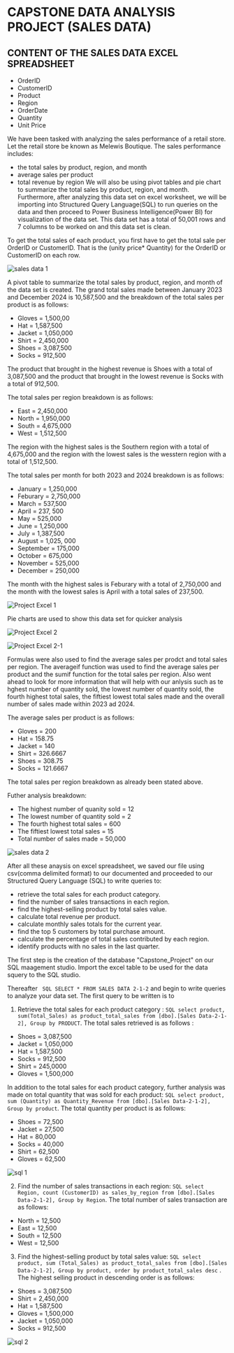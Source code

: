 # CAPSTONE DATA ANALYSIS PROJECT (SALES DATA)
## CONTENT OF THE SALES DATA EXCEL SPREADSHEET
- OrderID
- CustomerID
- Product
- Region
- OrderDate
- Quantity
- Unit Price

We have been tasked with analyzing the sales performance of a retail store. Let the retail store be known as Melewis Boutique. 
The sales performance includes:
- the total sales by product, region, and month
- average sales per product
- total revenue by region
We will also be using pivot tables and pie chart to summarize the total sales by product, region, and month. Furthermore, after analyzing this data set on excel worksheet, we will be importing into Structured Query Language(SQL) to run queries on the data and then proceed to Power Business Intelligence(Power BI) for visualization of the data set.
This data set  has a total of 50,001 rows and 7 columns to be worked on and this data set is clean.

To get the total sales of each product, you first have to get the total sale per OrderID or CustomerID. That is the (unity price* Quantity) for the OrderID or CustomerID on each row. 

![sales data 1](https://github.com/user-attachments/assets/65a4f168-eeda-412d-b73b-fb817c151381)

A pivot table to summarize the total sales by product, region, and month of the data set is created. The grand total sales made between January 2023 and December 2024 is 10,587,500 and the breakdown of the total sales per product is as follows:

- Gloves   = 1,500,00
- Hat      = 1,587,500
- Jacket   = 1,050,000
- Shirt    = 2,450,000
- Shoes    = 3,087,500
- Socks    = 912,500

The product that brought in the highest revenue is Shoes with a total of 3,087,500 and the product that brought in the lowest revenue is Socks with a total of 912,500.

The total sales per region breakdown is as follows:

- East = 2,450,000
- North = 1,950,000
- South = 4,675,000
- West = 1,512,500

The region with the highest sales is the Southern region with a total of  4,675,000 and the region with the lowest sales is the wesstern region with a total of 1,512,500.

The total sales per month for both 2023 and 2024 breakdown is as follows:

- January = 1,250,000
- Feburary = 2,750,000
- March = 537,500
- April = 237, 500
- May = 525,000
- June = 1,250,000
- July = 1,387,500
- August = 1,025, 000
- September = 175,000
- October = 675,000
- November = 525,000
- December = 250,000

The month with the highest sales is Feburary with a total of 2,750,000 and the month with the lowest sales is April with a total sales of 237,500.

![Project Excel 1](https://github.com/user-attachments/assets/c2f6bd65-a92c-4940-a596-3f6e73c36936)



Pie charts are used to show this data set for quicker analysis

![Project Excel 2](https://github.com/user-attachments/assets/cc663d87-3b55-4510-aa00-d94860ca695b)


![Project Excel 2-1](https://github.com/user-attachments/assets/4abf8a8b-3a5f-4e9c-a9d1-2c7c630ea195)



Formulas were also used to find the average sales per prodct and total sales per region. The averageif function was used to find the average sales per product and the sumif function for the total sales per region.  Also went ahead to look for more information that will help with our anlysis such as te hghest number of quantity sold, the lowest number of quantity sold, the fourth highest total sales, the fiftiest lowest total sales made and the overall number of sales made within 2023 ad 2024.



The average sales per product is as follows:

- Gloves = 200
- Hat = 158.75
- Jacket = 140
- Shirt = 326.6667
- Shoes = 308.75
- Socks = 121.6667

The total sales per region breakdown as already been stated above.

Futher analysis breakdown:

- The highest number of quanity sold = 12
- The lowest number of quantity sold = 2
- The fourth highest total sales = 600
- The fiftiest lowest total sales = 15
- Total number of sales made = 50,000



![sales data 2](https://github.com/user-attachments/assets/9a210e55-fc53-46bb-ad10-63fa70d46ded)


After all these anaysis on excel spreadsheet, we saved our file using csv(comma delimited format) to our documented and proceeded to our Structured Query Language (SQL) to write queries to: 

- retrieve the total sales for each product category.
- find the number of sales transactions in each region.
- find the highest-selling product by total sales value.
- calculate total revenue per product.
- calculate monthly sales totals for the current year.
- find the top 5 customers by total purchase amount.
- calculate the percentage of total sales contributed by each region.
- identify products with no sales in the last quarter.


The first step is the creation of the database "Capstone_Project" on our SQL maagement studio. 
Import the excel table to be used for the data squery to the SQL studio. 

Thereafter ``` SQL SELECT * FROM SALES DATA 2-1-2``` and begin to write queries to analyze your data set. The first query to be written is to 

1. Retrieve the total sales for each product category : ```SQL select product, sum(Total_Sales) as product_total_sales from [dbo].[Sales Data-2-1-2], Group by PRODUCT```. The total sales retrieved is as follows :

- Shoes =	3,087,500
- Jacket =	1,050,000
- Hat	= 1,587,500
- Socks =	912,500
- Shirt	= 245,0000
- Gloves =	1,500,000

In addition to the total sales for each product category, further analysis was made on total quantity that was sold for each product: ```SQL select product, sum (Quantity) as Quantity_Revenue from [dbo].[Sales Data-2-1-2], Group by product```. The total quantity per product is as follows:

- Shoes = 72,500
- Jacket = 27,500
- Hat = 80,000
- Socks = 40,000
- Shirt = 62,500
- Gloves = 62,500


![sql 1](https://github.com/user-attachments/assets/b7c374a3-0d47-4c0b-bf8f-be6c09e222b2)


2. Find the number of sales transactions in each region: ```SQL select Region, count (CustomerID) as sales_by_region from [dbo].[Sales Data-2-1-2], Group by Region```. The total number of sales transaction are as follows:

 - North =	12,500
 - East	= 12,500
 - South = 12,500
 - West =	12,500

3. Find the highest-selling product by total sales value: ```SQL select product, sum (Total_Sales) as product_total_sales from [dbo].[Sales Data-2-1-2], Group by product, order by product_total_sales desc``` . The highest selling product in descending order is as follows:

- Shoes =	3,087,500
- Shirt =	2,450,000
- Hat = 1,587,500
- Gloves = 1,500,000
- Jacket = 1,050,000
- Socks =	912,500


![sql 2](https://github.com/user-attachments/assets/5c51594b-6d73-4f10-8346-e5989bd39ed8)
